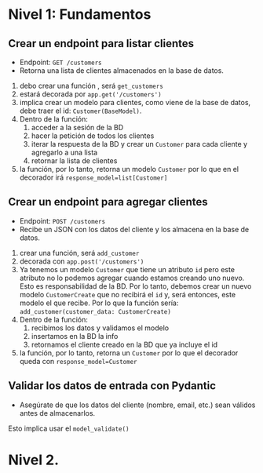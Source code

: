 # **Nivel 1: Fundamentos**

## **Crear un endpoint para listar clientes**

- Endpoint: `GET /customers`
- Retorna una lista de clientes almacenados en la base de datos.

1. debo crear una función , será `get_customers`
2. estará decorada por `app.get('/customers')`
3. implica crear un modelo para clientes, como viene de la base de datos, debe traer el id: `Customer(BaseModel)`.
4. Dentro de la función:
    1. acceder a la sesión de la BD
    2. hacer la petición de todos los clientes
    3. iterar la respuesta de la BD y crear un `Customer` para cada cliente y agregarlo a una lista
    4. retornar la lista de clientes
5. la función, por lo tanto, retorna un modelo `Customer` por lo que en el decorador irá `response_model=list[Customer]`

## **Crear un endpoint para agregar clientes**

- Endpoint: `POST /customers`
- Recibe un JSON con los datos del cliente y los almacena en la base de datos.

1. crear una función, será `add_customer`
2. decorada con `app.post('/customers')`
3. Ya tenemos un modelo `Customer` que tiene un atributo `id` pero este atributo no lo podemos agregar cuando estamos creando uno nuevo. Esto es responsabilidad de la BD. Por lo tanto, debemos crear un nuevo modelo `CustomerCreate` que no recibirá el `id` y, será entonces, este modelo el que recibe. Por lo que la función sería: `add_customer(customer_data: CustomerCreate)`
4. Dentro de la función:
    1. recibimos los datos y validamos el modelo
    2. insertamos en la BD la info
    3. retornamos el cliente creado en la BD que ya incluye el id
5. la función, por lo tanto, retorna un `Customer` por lo que el decorador queda con `response_model=Customer`

## **Validar los datos de entrada con Pydantic**

- Asegúrate de que los datos del cliente (nombre, email, etc.) sean válidos antes de almacenarlos.

Esto implica usar el `model_validate()`

# Nivel 2.